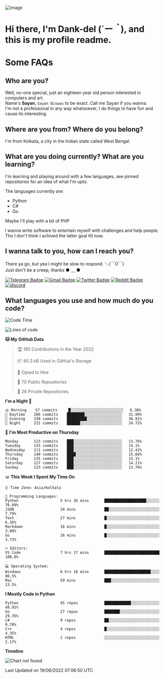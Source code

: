 ![image](https://user-images.githubusercontent.com/63096193/125182844-29f20800-e22f-11eb-8dc9-b0f2d29647bb.png)

# **Hi there, I'm Dank-del (*´ー｀*), and this is my profile readme.**
<!--  [![Profile views](https://gpvc.arturio.dev/dank-del)](https://github.com/dank-del) -->
# Some FAQs

## **Who are you?**

Well, no-one special, just an eighteen year old person interested in computers and art. \
Name's **Sayan**, `Sayan Biswas` to be exact. Call me Sayan if you wanna. \
I'm not a professional in any way whatsoever, I do things to have fun and cause its interesting.

## **Where are you from? Where do you belong?**

I'm from Kolkata, a city in the Indian state called West Bengal.

## **What are you doing currently? What are you learning?**

I'm learning and playing around with a few languages, see pinned repositories for an idea of what I'm upto.

The languages currently are:

- Python
- C#
- Go

Maybe I'll play with a bit of PHP

I wanna write software to entertain myself with challenges and help people. \
Tho I don't think I achived the latter goal till now.

<!--## **Eww, I see a weeb profile.**

Can't help it, it's the best way to hide my face on this account
> Why do people hate weebs .-.

## **Cool, what more interests you?**

My interests are quite, weird. They're scattered all over the place. \
I've been fascinated by music and have studied it since the age of 6, I've performed on stage and on air but yeah now I've been away from that. I specialize in key instruments. \
Another thing that interests me is Media Production, aka, working with audio, video and broadcasting media.

> I just like art in general. also feeds the reason of me being obsessed with Japanese drawings (⋟ ﹏ ⋞)-->

## **I wanna talk to you, how can I reach you?**

There ya go, but yea I might be slow to respond. ＼(￣O￣) \
Just don't be a creep, thanks ● ﹏ ●

[![Telegram Badge](https://img.shields.io/badge/-dank_as_fuck-1ca0f1?style=flat-square&logo=telegram&logoColor=white&link=https://t.me/dank_as_fuck)](https://t.me/dank_as_fuck)
[![Gmail Badge](https://img.shields.io/badge/-chizuru@kanojo.tk-c14438?style=flat-square&logo=Gmail&logoColor=white&link=mailto:chizuru@kanojo.tk)](mailto:chizuru@kanojo.tk)
[![Twitter Badge](https://img.shields.io/twitter/follow/TheDankDel?style=social)](https://twitter.com/TheDankDel)
[![Reddit Badge](https://img.shields.io/reddit/user-karma/combined/dank_as_fuck_?style=social)](https://www.reddit.com/user/dank_as_fuck_/)
[![discord](https://discord-md-badge.vercel.app/api/shield/506536929152466945?style=social)](https://discordapp.com/users/506536929152466945)

## **What languages you use and how much do you code?**

<!--START_SECTION:waka-->
![Code Time](http://img.shields.io/badge/Code%20Time-612%20hrs%2011%20mins-blue)

![Lines of code](https://img.shields.io/badge/From%20Hello%20World%20I%27ve%20Written-755%20Thousand%20lines%20of%20code-blue)

**🐱 My GitHub Data** 

> 🏆 195 Contributions in the Year 2022
 > 
> 📦 80.3 kB Used in GitHub's Storage 
 > 
> 💼 Opted to Hire
 > 
> 📜 70 Public Repositories 
 > 
> 🔑 26 Private Repositories  
 > 
**I'm a Night 🦉** 

```text
🌞 Morning    57 commits     █░░░░░░░░░░░░░░░░░░░░░░░░   6.38% 
🌆 Daytime    286 commits    ████████░░░░░░░░░░░░░░░░░   31.99% 
🌃 Evening    330 commits    █████████░░░░░░░░░░░░░░░░   36.91% 
🌙 Night      221 commits    ██████░░░░░░░░░░░░░░░░░░░   24.72%

```
📅 **I'm Most Productive on Thursday** 

```text
Monday       123 commits    ███░░░░░░░░░░░░░░░░░░░░░░   13.76% 
Tuesday      135 commits    ███░░░░░░░░░░░░░░░░░░░░░░   15.1% 
Wednesday    111 commits    ███░░░░░░░░░░░░░░░░░░░░░░   12.42% 
Thursday     140 commits    ████░░░░░░░░░░░░░░░░░░░░░   15.66% 
Friday       135 commits    ███░░░░░░░░░░░░░░░░░░░░░░   15.1% 
Saturday     127 commits    ███░░░░░░░░░░░░░░░░░░░░░░   14.21% 
Sunday       123 commits    ███░░░░░░░░░░░░░░░░░░░░░░   13.76%

```


📊 **This Week I Spent My Time On** 

```text
⌚︎ Time Zone: Asia/Kolkata

💬 Programming Languages: 
Python                   5 hrs 36 mins       ███████████████████░░░░░░   76.89% 
JSON                     34 mins             ██░░░░░░░░░░░░░░░░░░░░░░░   7.79% 
Text                     27 mins             █░░░░░░░░░░░░░░░░░░░░░░░░   6.36% 
Markdown                 16 mins             █░░░░░░░░░░░░░░░░░░░░░░░░   3.88% 
Go                       16 mins             █░░░░░░░░░░░░░░░░░░░░░░░░   3.73%

🔥 Editors: 
VS Code                  7 hrs 17 mins       █████████████████████████   100.0%

💻 Operating System: 
Windows                  6 hrs 18 mins       █████████████████████░░░░   86.5% 
Mac                      59 mins             ███░░░░░░░░░░░░░░░░░░░░░░   13.5%

```

**I Mostly Code in Python** 

```text
Python                   45 repos            ████████████░░░░░░░░░░░░░   48.91% 
Go                       27 repos            ███████░░░░░░░░░░░░░░░░░░   29.35% 
C#                       9 repos             ██░░░░░░░░░░░░░░░░░░░░░░░   9.78% 
C++                      4 repos             █░░░░░░░░░░░░░░░░░░░░░░░░   4.35% 
HTML                     2 repos             ░░░░░░░░░░░░░░░░░░░░░░░░░   2.17%

```


**Timeline**

![Chart not found](https://raw.githubusercontent.com/Dank-del/Dank-del/main/charts/bar_graph.png) 


 Last Updated on 19/06/2022 07:06:50 UTC
<!--END_SECTION:waka-->

<!--## **Can I stalk your spotify?**

Um sure.

![OwO Spotify](https://spotify-recently-played-readme.vercel.app/api?user=31fdrsslnr7nvq4ytqwtw7c4rxfm&count=5)-->
